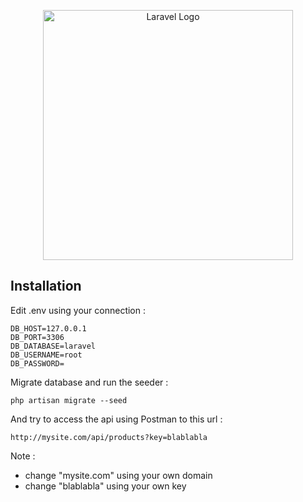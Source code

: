 <p align="center"><a href="https://laravel.com" target="_blank"><img src="https://raw.githubusercontent.com/laravel/art/master/logo-lockup/5%20SVG/2%20CMYK/1%20Full%20Color/laravel-logolockup-cmyk-red.svg" width="400" alt="Laravel Logo"></a></p>

## Installation

Edit .env using your connection : 
```
DB_HOST=127.0.0.1
DB_PORT=3306
DB_DATABASE=laravel
DB_USERNAME=root
DB_PASSWORD=
```

Migrate database and run the seeder :
```
php artisan migrate --seed
```

And try to access the api using Postman to this url :
```
http://mysite.com/api/products?key=blablabla
```

Note :
- change "mysite.com" using your own domain
- change "blablabla" using your own key
